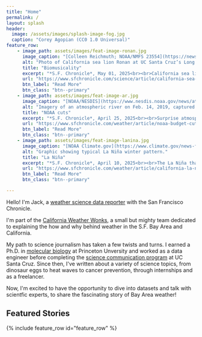 ```yaml
---
title: "Home"
permalink: /
layout: splash
header:
  image: /assets/images/splash-image-fog.jpg
  caption: "Corey Agopian (CC0 1.0 Universal)"
feature_row:
    - image_path: assets/images/feat-image-ronan.jpg
      image_caption: "[Colleen Reichmuth; NOAA/NMFS 23554](https://news.ucsc.edu/2025/05/ronan-sea-lion-beats-humans/)"
      alt: "Photo of California sea lion Ronan at UC Santa Cruz’s Long Marine Laboratory."
      title: "Biomusicality"
      excerpt: "*S.F. Chronicle*, May 01, 2025<br><br>California sea lion can keep a beat as well as humans — if not better."
      url: "https://www.sfchronicle.com/science/article/california-sea-lion-rhythm-study-viral-video-20300604.php"
      btn_label: "Read More"
      btn_class: "btn--primary"
    - image_path: assets/images/feat-image-ar.jpg
      image_caption: "[NOAA/NESDIS](https://www.nesdis.noaa.gov/news/atmospheric-river-soaks-california)"
      alt: "Imagery of an atmospheric river on Feb. 14, 2019, captured by the GOES West (GOES-17) satellite."
      title: "NOAA cuts"
      excerpt: "*S.F. Chronicle*, April 25, 2025<br><br>Surprise atmospheric rivers, toxic seafood: How NOAA cuts could impact California."
      url: "https://www.sfchronicle.com/weather/article/noaa-budget-cut-california-20290652.php"
      btn_label: "Read More"
      btn_class: "btn--primary"    
    - image_path: assets/images/feat-image-lanina.jpg
      image_caption: "[NOAA Climate.gov](https://www.climate.gov/news-features/featured-images/how-el-ni%C3%B1o-and-la-ni%C3%B1a-affect-winter-jet-stream-and-us-climate)"
      alt: "Graphic showing typical La Niña winter pattern."
      title: "La Niña"
      excerpt: "*S.F. Chronicle*, April 10, 2025<br><br>The La Niña that never truly was, is over. Here’s what comes next."
      url: "https://www.sfchronicle.com/weather/article/california-la-nina-climate-20265792.php"
      btn_label: "Read More"
      btn_class: "btn--primary"

---
```


Hello! I'm Jack, a [weather science data reporter](https://www.sfchronicle.com/author/jack-lee/) with the San Francisco Chronicle.

I'm part of the [California Weather Wonks](https://www.sfchronicle.com/weather/article/sf-chronicle-weather-team-17380617.php), a small but mighty team dedicated to explaining the how and why behind weather in the S.F. Bay Area and California.

My path to science journalism has taken a few twists and turns. I earned a Ph.D. in [molecular biology](https://molbio.princeton.edu/) at Princeton Unversity and worked as a data engineer before completing the [science communication program](https://scicom.ucsc.edu/) at UC Santa Cruz. Since then, I've written about a variety of science topics, from dinosaur eggs to heat waves to cancer prevention, through internships and as a freelancer.

Now, I'm excited to have the opportunity to dive into datasets and talk with scientfic experts, to share the fascinating story of Bay Area weather!

## Featured Stories
{% include feature_row id="feature_row" %}
